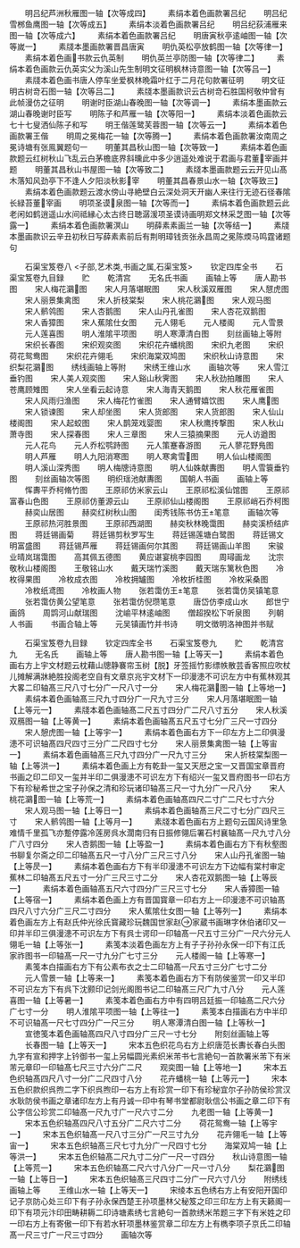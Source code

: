 <!-- { "loadSidebar": true } -->
　　明吕纪芦洲秋雁图一轴【次等成四】
　　素绢本着色画款署吕纪
　　明吕纪雪桞鱼鹰图一轴【次等成五】
　　素绢本淡着色画款署吕纪
　　明吕纪荻浦雁来图一轴【次等成六】
　　素绢本着色画款署吕纪
　　明唐寅秋亭逺岫图一轴【次等嵗一】
　　素牋本墨画款署晋昌唐寅
　　明仇英松亭放鹤图一轴【次等律一】
　　素绢本着色画书款云仇英制
　　明仇英兰亭防图一轴【次等律二】
　　素绢本着色画款云仇英实父为溪山先生制明文征明枫林诗意图一轴【次等吕一】
　　素牋本着色画书唐人停车坐爱枫林晩霜叶红于二月花句款署征明
　　明文征明古树竒石图一轴【次等吕二】
　　素牋本墨画款识云古树竒石胜国柯敬仲曾有此帧漫仿之征明
　　明谢时臣湖山春晚图一轴【次等调一】
　　素绢本墨画款云湖山春晚谢时臣写
　　明陈子和芦雁一轴【次等阳一】
　　素绢本淡着色画款云七十七叟洒仙陈子和写
　　明王偕莲鹭芙蓉图一轴【次等云一】
　　素绢本着色画款署王偕
　　明周之冕梅花一轴【次等腾一】
　　素绢本着色画款署汝南周之冕诗塘有张鳯翼题句一
　　明董其昌秋山图一轴【次等致一】
　　素绢本着色画款题云红树秋山飞乱云白茅檐底界斜曛此中多少逍遥处难说于君画与君董宰画并题
　　明董其昌秋山书屋图一轴【次等致二】
　　素牋本墨画款题云云开见山髙木落知风劲亭下不逢人夕阳淡秋影宰
　　明董其昌春景山水一轴【次等致三】
　　素绢本着色画款题云渡水傍山寻絶壁白云深处洞天开幽人来往行无迹石径春隂长緑苔董宰画
　　明项圣谟泉图一轴【次等而一】
　　素绢本着色画款题云此老闲如鹤逍遥山水间祗縁心太古终日聴潺湲项圣谟诗画明郑文林采芝图一轴【次等露一】
　　素绢本着色画款署溟山
　　明薛素素画兰一轴【次等结一】
　　素牋本墨画款识云辛丑初秋日写薛素素前后有荆明璋钱贡张永昌周之冕陈煗马鸣霆诸题句

　　石渠宝笈卷八
<子部,艺术类,书画之属,石渠宝笈>
　　钦定四库全书
　　石渠宝笈卷九目録
　　贮
　　乾清宫
　　无名氏书画
　　画轴上等
　　唐人勘书图
　　宋人梅花鸂图
　　宋人月落堪眠图
　　宋人秋溪双雁图
　　宋人憇虎图
　　宋人丽景集禽图
　　宋人折枝棠梨
　　宋人桃花鸂图
　　宋人观马图
　　宋人鹡鸰图
　　宋人杏鹅图
　　宋人山丹孔雀图
　　宋人杏花双鹅图
　　宋人香獐图
　　宋人蕉隂仕女图
　　元人翎毛
　　元人楼阁
　　元人雪景
　　元人莲喜图
　　明人淮隂平项图
　　明人寒潭清白图
　　刻丝画轴上等附
　　宋织长春图
　　宋织观奕图
　　宋织花卉蟠桃图
　　宋织九老图
　　宋织荷花鸳鸯图
　　宋织花卉翎毛
　　宋织海棠双鸠图
　　宋织秋山诗意图
　　宋织梨花鸂图
　　绣线画轴上等附
　　宋绣王维山水
　　画轴次等
　　宋人雪江垂钓图
　　宋人美人观奕图
　　宋人谿山秋霁图
　　宋人秋劲拍雕图
　　宋人苍鹰顾雉图
　　宋人坐看云起诗意
　　宋人海青天鹅图
　　宋人秋花雁雀图
　　宋人风雨归渔图
　　宋人梅花竹雀图
　　宋人通臂嬉饮图
　　宋人鹰图
　　宋人锁谏图
　　宋人却坐图
　　宋人货郎图
　　宋人货郎图
　　宋人仙山楼阁图
　　宋人起蛟图
　　宋人鹊笼戏婴图
　　宋人秋鹰抟撃图
　　宋人秋山萧寺图
　　宋人探春图
　　宋人三章图
　　宋人三猿摘果图
　　元人访遒图
　　元人花鸟
　　元人乔松鹗跱图
　　元人策蹇春游图
　　元人蓼花野鳬图
　　明人芦雁
　　明人九阳消寒图
　　明人寒禽雪图
　　明人仙山楼阁图
　　明人溪山深秀图
　　明人梅牕诗意图
　　明人仙姝献夀图
　　明人雪簑垂钓图
　　刻丝画轴次等图
　　明织瑶池献夀图
　　国朝人书画
　　画轴上等
　　恽夀平乔柯脩竹图
　　王原祁仿米家云山
　　王原祁松溪仙馆图
　　王原祁富春山色图
　　王原祁仿董源云山
　　王原祁仙山楼阁图
　　王原祁峭石乔柯图
　　赫奕山居图
　　赫奕红树秋山图
　　闺秀钱陈书仿王笔意
　　画轴次等
　　王原祁热河胜景图
　　王原祁西湖图
　　赫奕秋林晚霭图
　　赫奕溪桥结庐图
　　蒋廷锡画菊
　　蒋廷锡剪秋罗写生
　　蒋廷锡莲塘白鹭图
　　蒋廷锡文明富盛图
　　蒋廷锡芦雁
　　蒋廷锡画何尔其图
　　蒋廷锡画山羊图
　　宋骏业晴岚瑞霭图
　　高其佩五德图
　　黄应谌宴桃李园图
　　周璕画龙
　　沈宗敬秋山楼阁图
　　王敬铭山水
　　戴天瑞竹溪图
　　戴天瑞东篱秋色图
　　冷枚得果图
　　冷枚成衣图
　　冷枚拥罏图
　　冷枚折桂图
　　冷枚采桑图
　　冷枚纸鸢图
　　冷枚画人物
　　张若霭仿王笔意
　　张若霭仿吴镇笔意
　　张若霭仿黄公望笔意
　　张若霭仿倪瓒笔意
　　唐岱仿李成山水
　　郎世宁画鸽
　　周鹍河山献瑞图
　　沈崳平林逺岫图
　　僧超揆松下听泉图
　　列朝人书画
　　书画合轴上等
　　元吴镇画竹并书诗
　　明文徴明洛神图并书赋

　　石渠宝笈卷九目録
　　钦定四库全书
　　石渠宝笈卷九
　　贮
　　乾清宫九
　　无名氏
　　画轴上等
　　唐人勘书图一轴【上等天一】
　　素绢本着色画右方上宇文材题云枕藉山牕静褰帘玉树【脱】牙签摇竹影缥帙散芸香客照应吹杖儿摊解满牀絶胜投阁老空自有文章京兆宇文材下一印漫漶不可识左方中有蕉林观其大畧二印轴髙三尺八寸七分广一尺八寸一分
　　宋人梅花鸂图一轴【上等地一】
　　素绢本着色画轴髙三尺九寸四分广一尺九寸三分
　　宋人月落堪眠图一轴【上等元一】
　　素牋本着色画轴髙二尺五寸四分广二尺八寸五分
　　宋人秋溪双鴈图一轴【上等黄一】
　　素绢本着色画轴髙五尺五寸七分广三尺一寸四分
　　宋人憩虎图一轴【上等宇一】
　　素绢本着色画右方下一印左方上二印俱漫漶不可识轴髙四尺四寸三分广二尺四寸七分
　　宋人丽景集禽图一轴【上等宙一】
　　素绢本着色画轴髙三尺九寸四分广一尺九寸三分
　　宋人折枝棠梨图一轴【上等洪一】
　　素绢本着色画上方有乾卦一玺又天厯之宝一又晋国宝章晋府书画之印二印又一玺并半印二俱漫漶不可识左方下有绍兴一玺又晋府图书一印右方下有珍秘希世之宝子孙保之清和珍玩诸印轴髙三尺一寸九分广一尺八分
　　宋人桃花鸂图一轴【上等荒一】
　　素绢本着色画轴髙四尺二寸广二尺七寸六分
　　宋人观马图一轴【上等日一】
　　素绢本着色画轴髙三尺二寸七分广四尺三寸
　　宋人鹡鸰图一轴【上等月一】
　　素牋本着色画右方上题句云国风诗里急难情千里孤飞亦蹔停露冷莲房呉水濶南归有日振修翎后署石村襄轴髙一尺九寸八分广八寸四分
　　宋人杏鹅图一轴【上等盈一】
　　素绢本着色画右方下有秋壑图书聊复尔斋之印二印轴髙五尺一寸八分广三尺三寸八分
　　宋人山丹孔雀图一轴【上等昃一】
　　素绢本着色画右方下有半印漫漶不可识左方下边幅有棠村审定蕉林二印轴髙五尺五寸一分广三尺三寸二分
　　宋人杏花双鹅图一轴【上等辰一】
　　素绢本着色画轴髙五尺六寸四分广三尺三寸七分
　　宋人香獐图一轴【上等宿一】
　　素绢本着色画上方有晋国寳章一印右方上一印漫漶不可识轴髙四尺八寸六分广三尺二寸四分
　　宋人蕉隂仕女图一轴【上等列一】
　　素绢本着色画左方上有赵氏仲光徐氏寳藏珍玩魏国世家赵家蔵书画琳字休伯诸印又一印并半印三俱漫漶不可识左方下有呉士谔印一印轴髙一尺五寸三分广一尺六分元人翎毛一轴【上等张一】
　　素笺本淡着色画左方上有子子孙孙永保一印下有江氏家祚图书一印轴髙一尺一寸九分广七寸三分
　　元人楼阁一轴【上等寒一】
　　素笺本白描画右方下有公素布衣之士二印轴髙一尺五寸三分广七寸二分
　　元人雪景一轴【上等来一】
　　素笺本着色画右方下有防侯鉴赏一印又半印不可识左方下有呉下沈颢印记剑光阁图书记二印轴髙三尺广九寸八分
　　元人莲喜图一轴【上等暑一】
　　素笺本着色画右方中有四明吕廷振一印轴髙二尺六分广七寸一分
　　明人淮隂平项图一轴【上等往一】
　　素笺本白描画右方中半印不可识轴髙一尺七寸四分广一尺三分
　　明人寒潭清白图一轴【上等秋一】
　　宣徳笺本着色画轴髙四尺八寸四分广三尺一寸七分
　　附刻丝画轴上等
　　长春图一轴【上等天一】
　　宋本五色织花鸟右方上织唐范长夀长春白头图九字有宣和押字上钤御书一玺上另幅圆光素织米芾书七言絶句一首款署米芾下有米芾元章印一印轴髙七尺三寸六分广二尺
　　观奕图一轴【上等地一】
　　宋本五色织轴髙四尺八寸一分广二尺四寸八分
　　花卉蟠桃一轴【上等元一】
　　宋本五色织款织呉煦二字下织呉煦印一右方上有珍赏一印下有珍秘宜尔子孙防侯珍赏汉水耿防侯书画之章诸印左方上有丹诚一印中有琴书堂都尉耿信公书画之章二印下有公字信公珍赏二印轴髙一尺九寸广一尺六寸二分
　　九老图一轴【上等黄一】
　　宋本五色织轴髙四尺八寸五分广二尺六寸二分
　　荷花鸳鸯一轴【上等宇一】
　　宋本五色织轴髙一尺八寸三分广一尺三寸九分
　　花卉翎毛一轴【上等宙一】
　　宋本五色织轴髙三尺七寸九分广一尺四寸七分
　　海棠双鸠一轴【上等洪一】
　　宋本五色织轴髙二尺九寸二分广一尺一寸四分
　　秋山诗意图一轴【上等荒一】
　　宋本五色织轴髙二尺六寸八分广一尺一寸八分
　　梨花鸂图一轴【上等日一】
　　宋本五色织轴髙三尺四寸二分广一尺六寸八分
　　附绣线画轴上等
　　王维山水一轴【上等天一】
　　宋绫本五色绣右方上有安阳开国印记子京防心处三印下有子孙永保西楚王孙项墨林父秘笈之印三印左方上有天籁阁一印下有项元汴印田畴耕耨二印诗塘素绣七言絶句一首款绣米芾题三字下有米姓之印一印右方上有寄傲一印下有若水轩项墨林鉴赏章二印左方上有檇李项子京氏二印轴髙一尺三寸广一尺三寸四分
　　画轴次等
